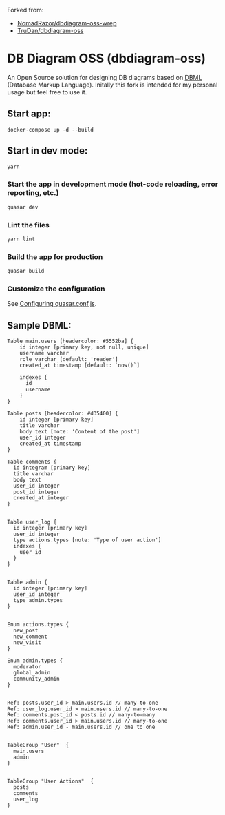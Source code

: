 Forked from:
- [NomadRazor/dbdiagram-oss-wrep](https://github.com/NomadRazor/dbdiagram-oss-wrep/fork)
- [TruDan/dbdiagram-oss](https://github.com/TruDan/dbdiagram-oss)

# DB Diagram OSS (dbdiagram-oss)

An Open Source solution for designing DB diagrams based on [DBML](https://dbml.dbdiagram.io/home/) (Database Markup Language).
Initally this fork is intended for my personal usage but feel free to use it.

## Start app:
`docker-compose up -d --build`



## Start in dev mode:
```bash
yarn
```

### Start the app in development mode (hot-code reloading, error reporting, etc.)
```bash
quasar dev
```

### Lint the files
```bash
yarn lint
```

### Build the app for production
```bash
quasar build
```

### Customize the configuration
See [Configuring quasar.conf.js](https://quasar.dev/quasar-cli/quasar-conf-js).

## Sample DBML:

```
Table main.users [headercolor: #5552ba] {
    id integer [primary key, not null, unique]
    username varchar
    role varchar [default: 'reader']
    created_at timestamp [default: `now()`]
    
    indexes {
      id
      username
    }
}

Table posts [headercolor: #d35400] {
    id integer [primary key]
    title varchar
    body text [note: 'Content of the post']
    user_id integer
    created_at timestamp
}

Table comments {
  id integram [primary key]
  title varchar
  body text
  user_id integer
  post_id integer
  created_at integer
}


Table user_log {
  id integer [primary key]
  user_id integer
  type actions.types [note: 'Type of user action']
  indexes {
    user_id
  }
}


Table admin {
  id integer [primary key]
  user_id integer
  type admin.types
}


Enum actions.types {
  new_post
  new_comment
  new_visit
}

Enum admin.types {
  moderator
  global_admin
  community_admin
}


Ref: posts.user_id > main.users.id // many-to-one
Ref: user_log.user_id > main.users.id // many-to-one
Ref: comments.post_id < posts.id // many-to-many
Ref: comments.user_id > main.users.id // many-to-one
Ref: admin.user_id - main.users.id // one to one


TableGroup "User"  {
  main.users
  admin
}


TableGroup "User Actions"  {
  posts
  comments
  user_log
}

```